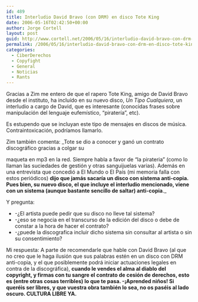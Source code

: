 ```yaml
---
id: 489
title: Interludio David Bravo (con DRM) en disco Tote King
date: 2006-05-16T02:42:50+00:00
author: Jorge Cortell
layout: post
guid: http://www.cortell.net/2006/05/16/interludio-david-bravo-con-drm-en-disco-tote-king/
permalink: /2006/05/16/interludio-david-bravo-con-drm-en-disco-tote-king/
categories:
  - CiberDerechos
  - Copyfight
  - General
  - Noticias
  - Rants
---
```

Gracias a Zim me entero de que el rapero Tote King, amigo de David Bravo desde el instituto, ha incluí­do en su nuevo disco, _Un Tipo Cualquiera_, un interludio a cargo de David, que es interesante (conocidas frases sobre manipulación del lenguaje eufemí­stico, &#8220;piraterí­a&#8221;, etc).

Es estupendo que se incluyan este tipo de mensajes en discos de música. Contraintoxicación, podrí­amos llamarlo.

Zim también comenta: _Tote se dio a conocer y ganó un contrato discográfico gracias a colgar su
  
maqueta en mp3 en la red. Siempre habla a favor de &#8220;la pirateria&#8221; (como lo llaman las suciedades de gestión y otras sanguijuelas varias). Además en una entrevista que concedió a El Mundo o El Paí­s (mi memoria falla con estos periódicos) **dijo que jamás sacarí­a un disco con sistema anti-copia. Pues bien, su nuevo disco, el que incluye el interludio mencionado, viene con un sistema (aunque bastante sencillo de saltar) anti-copia**._

Y pregunta:

  * -¿El artista puede pedir que su disco no lleve tal sistema?
  * -¿eso se negocia en el transcurso de la edición del disco o debe de constar a la hora de hacer el contrato?
  * -¿puede la discografica incluir dicho sistema sin consultar al artista o sin su consentimiento?

Mi respuesta: A parte de recomendarle que hable con David Bravo (al que no creo que le haga ilusión que sus palabras estén en un disco con DRM anti-copia, y el que posiblemente podrá iniciar actuaciones legales en contra de la discográfica), **cuando le vendes el alma al diablo del copyright, y firmas con tu sangre el contrato de cesión de derechos, esto es (entre otras cosas terribles) lo que te pasa. -¡Aprended niños! Si queréis ser libres, y que vuestra obra también lo sea, no os paséis al lado oscuro. CULTURA LIBRE YA.**